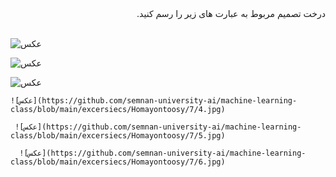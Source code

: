 
<div dir="rtl">
درخت تصمیم مربوط به عبارت های زیر را رسم کنید.
  </div>
<br/>


 ![عکس](https://github.com/semnan-university-ai/machine-learning-class/blob/main/excersiecs/Homayontoosy/7/1.jpg)
 
  ![عکس](https://github.com/semnan-university-ai/machine-learning-class/blob/main/excersiecs/Homayontoosy/7/2.jpg)
  
   ![عکس](https://github.com/semnan-university-ai/machine-learning-class/blob/main/excersiecs/Homayontoosy/7/3.jpg)
   
    ![عکس](https://github.com/semnan-university-ai/machine-learning-class/blob/main/excersiecs/Homayontoosy/7/4.jpg)
    
     ![عکس](https://github.com/semnan-university-ai/machine-learning-class/blob/main/excersiecs/Homayontoosy/7/5.jpg)
     
      ![عکس](https://github.com/semnan-university-ai/machine-learning-class/blob/main/excersiecs/Homayontoosy/7/6.jpg)
